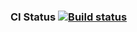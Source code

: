 ### CI Status [![Build status](https://ci.appveyor.com/api/projects/status/bqe28ovba1tabrwk?svg=true)](https://ci.appveyor.com/project/LexinFrom02/selenide)
